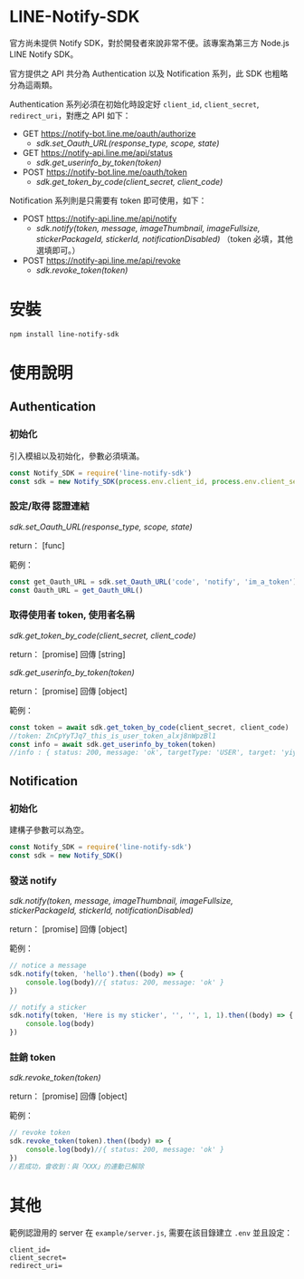 # LINE-Notify-SDK

官方尚未提供 Notify SDK，對於開發者來說非常不便。該專案為第三方 Node.js LINE Notify SDK。

官方提供之 API 共分為 Authentication 以及 Notification 系列，此 SDK 也粗略分為這兩類。

Authentication 系列必須在初始化時設定好 `client_id`, `client_secret`, `redirect_uri`，對應之 API 如下：

- GET  https://notify-bot.line.me/oauth/authorize 
    - *sdk.set_Oauth_URL(response_type, scope, state)*
- GET  https://notify-api.line.me/api/status
    - *sdk.get_userinfo_by_token(token)*
- POST https://notify-bot.line.me/oauth/token
    - *sdk.get_token_by_code(client_secret, client_code)*

Notification 系列則是只需要有 token 即可使用，如下：

- POST https://notify-api.line.me/api/notify
    - *sdk.notify(token, message, imageThumbnail, imageFullsize, stickerPackageId, stickerId, notificationDisabled)*
    （token 必填，其他選填即可。）
- POST https://notify-api.line.me/api/revoke
    - *sdk.revoke_token(token)*

# 安裝

`npm install line-notify-sdk`

# 使用說明

## Authentication

### 初始化

引入模組以及初始化，參數必須填滿。

```javascript
const Notify_SDK = require('line-notify-sdk')
const sdk = new Notify_SDK(process.env.client_id, process.env.client_secret, process.env.redirect_uri)
```

### 設定/取得 認證連結

*sdk.set_Oauth_URL(response_type, scope, state)*

return： [func]

範例：
```javascript
const get_Oauth_URL = sdk.set_Oauth_URL('code', 'notify', 'im_a_token')
const Oauth_URL = get_Oauth_URL()
```

### 取得使用者 token, 使用者名稱
*sdk.get_token_by_code(client_secret, client_code)*

return： [promise] 回傳 [string]


*sdk.get_userinfo_by_token(token)*

return： [promise] 回傳 [object]

範例：
```javascript
const token = await sdk.get_token_by_code(client_secret, client_code)
//token: ZnCpYyTJq7_this_is_user_token_alxj8nWpzBl1
const info = await sdk.get_userinfo_by_token(token)
//info : { status: 200, message: 'ok', targetType: 'USER', target: 'yiyu0x' }
```

## Notification

### 初始化

建構子參數可以為空。

```javascript
const Notify_SDK = require('line-notify-sdk')
const sdk = new Notify_SDK()
```

### 發送 notify

*sdk.notify(token, message, imageThumbnail, imageFullsize, stickerPackageId, stickerId, notificationDisabled)*

return： [promise] 回傳 [object]

範例：
```javascript
// notice a message
sdk.notify(token, 'hello').then((body) => {
    console.log(body)//{ status: 200, message: 'ok' }
})

// notify a sticker
sdk.notify(token, 'Here is my sticker', '', '', 1, 1).then((body) => {
    console.log(body)
})
```

### 註銷 token

*sdk.revoke_token(token)*

return： [promise] 回傳 [object]

範例：
```javascript
// revoke token
sdk.revoke_token(token).then((body) => {
	console.log(body)//{ status: 200, message: 'ok' }
})
//若成功，會收到：與「XXX」的連動已解除
```

# 其他

範例認證用的 server 在 `example/server.js`, 需要在該目錄建立 `.env` 並且設定：

```
client_id=
client_secret=
redirect_uri=
```
